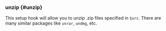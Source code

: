 
### unzip {#unzip}

This setup hook will allow you to unzip .zip files specified in `$src`. There are many similar packages like `unrar`, `undmg`, etc.
